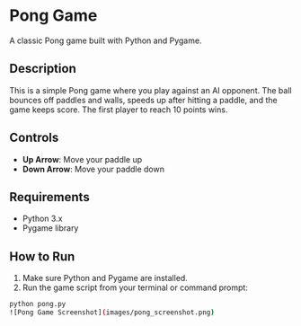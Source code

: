 ﻿# Pong Game

A classic Pong game built with Python and Pygame.

## Description

This is a simple Pong game where you play against an AI opponent. The ball bounces off paddles and walls, speeds up after hitting a paddle, and the game keeps score. The first player to reach 10 points wins.

## Controls

- **Up Arrow**: Move your paddle up  
- **Down Arrow**: Move your paddle down

## Requirements

- Python 3.x  
- Pygame library

## How to Run

1. Make sure Python and Pygame are installed.  
2. Run the game script from your terminal or command prompt:

```bash
python pong.py
![Pong Game Screenshot](images/pong_screenshot.png)


